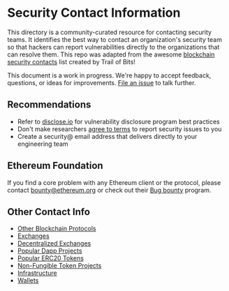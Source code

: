 # Security Contact Information

This directory is a community-curated resource for contacting security teams.
It identifies the best way to contact an organization's security team so that
hackers can report vulnerabilities directly to the organizations that can resolve them.
This repo was adapted from the awesome [blockchain security contacts](https://github.com/trailofbits/blockchain-security-contacts)
list created by Trail of Bits!

This document is a work in progress.
We're happy to accept feedback, questions, or ideas for improvements.
[File an issue](https://github.com/ethsecurity/contact-info/issues/new) to talk further.

## Recommendations

* Refer to [disclose.io](https://disclose.io/) for vulnerability disclosure program best practices
* Don't make researchers [agree to terms](https://twitter.com/matthew_d_green/status/1025365194330066945) to report security issues to you
* Create a security@ email address that delivers directly to your engineering team

## Ethereum Foundation

If you find a core problem with any Ethereum client or the protocol,
please contact bounty@ethereum.org or check out their [Bug bounty](https://bounty.ethereum.org/) program.

## Other Contact Info

* [Other Blockchain Protocols](Blockchains.md)
* [Exchanges](Exchanges.md)
* [Decentralized Exchanges](DEXs.md)
* [Popular Dapp Projects](Dapps.md)
* [Popular ERC20 Tokens](Tokens.md)
* [Non-Fungible Token Projects](NFTs.md)
* [Infrastructure](Infrastructure.md)
* [Wallets](Wallets.md)
